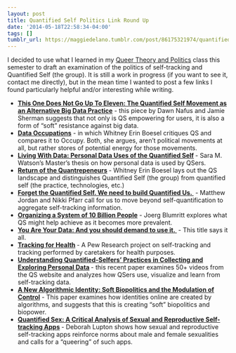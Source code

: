```yaml
---
layout: post
title: Quantified Self Politics Link Round Up
date: '2014-05-18T22:58:34-04:00'
tags: []
tumblr_url: https://maggiedelano.tumblr.com/post/86175321974/quantified-self-politics-link-round-up
---
```

I decided to use what I learned in my [Queer Theory and Politics](http://maggiedelano.tumblr.com/2020/07/11/2014-04-27-readings-for-the-queer-soul.html) class this semester to draft an examination of the politics of self-tracking and Quantified Self (the group). It is still a work in progress (if you want to see it, contact me directly), but in the mean time I wanted to post a few links I found particularly helpful and/or interesting while writing.

- **[This One Does Not Go Up To Eleven: The Quantified Self Movement as an Alternative Big Data Practice](http://quantifiedself.com/wp-content/uploads/2013/04/NafusShermanQSDraft.pdf)**&nbsp;- this piece by Dawn Nafus and Jamie Sherman suggests that not only is QS empowering for users, it is also a form of “soft” resistance against big data.
- **[Data Occupations](http://thenewinquiry.com/essays/data-occupations/)** - in which Whitney Erin Boesel critiques QS and compares it to Occupy. Both, she argues, aren’t political movements at all, but rather stores of potential energy for those movements.
- **[Living With Data: Personal Data Uses of the Quantified Self](http://saramwatson.com/post/62809054542/living-with-data-personal-data-uses-of-the-quantified)&nbsp;**- Sara M. Watson’s Master’s thesis on how personal data is used by QSers.
- **[Return of the Quantrepeneurs](http://thesocietypages.org/cyborgology/2013/09/26/return-of-the-quantrepreneurs/)&nbsp;**- Whitney Erin Boesel lays out the QS landscape and distinguishes Quantified Self (the group) from quantified self (the practice, technologies, etc.)
- **[Forget the Quantified Self. We need to build Quantified Us.&nbsp;](http://www.wired.com/2014/04/forget-the-quantified-self-we-need-to-build-the-quantified-us/)**&nbsp;- Matthew Jordan and Nikki Pfarr call for us to move beyond self-quantification to aggregate self-tracking information.
- **[Organizing a System of 10 Billion People](http://datarella.com/organizing-a-system-of-10-billion-people/)** - Joerg Blumritt explores what QS might help achieve as it becomes more prevalent.
- **[You Are Your Data: And you should demand to use it.&nbsp;](http://www.slate.com/articles/technology/future_tense/2013/11/quantified_self_self_tracking_data_we_need_a_right_to_use_it.html)&nbsp;**- This title says it all.
- **[Tracking for Health](http://www.pewinternet.org/2013/01/28/tracking-for-health/)&nbsp;**- A Pew Research project on self-tracking and tracking performed by caretakers for health purposes.
- **[Understanding Quantified-Selfers’ Practices in Collecting and Exploring Personal Data](http://research.microsoft.com/EN-US/UM/REDMOND/GROUPS/cue/publications/CHI2014-QuantifiedSelf.pdf)&nbsp;**- this recent paper examines 50+ videos from the QS website and analyzes how QSers use, visualize and learn from self-tracking data.
- **[A New Algorithmic Identity: Soft Biopolitics and the Modulation of Control](http://tcs.sagepub.com/content/28/6/164.abstract)**&nbsp;- This paper examines how identities online are created by algorithms, and suggests that this is creating “soft” biopolitics and biopower.
- **[Quantified Sex: A Critical Analysis of Sexual and Reproductive Self- tracking Apps](https://www.academia.edu/6951636/Quantified_sex_a_critical_analysis_of_sexual_and_reproductive_self-tracking_apps)&nbsp;**- Deborah Lupton shows how sexual and reproductive self-tracking apps reinforce norms about male and female sexualities and calls for a “queering” of such apps.
